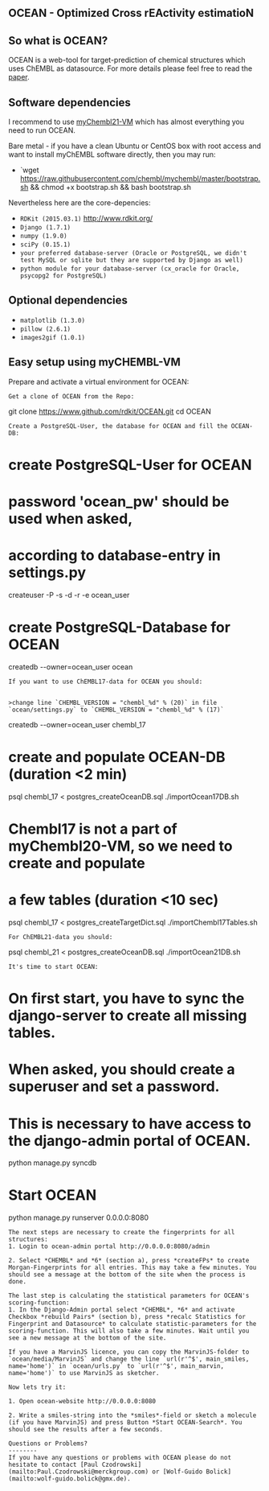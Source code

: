 OCEAN - Optimized Cross rEActivity estimatioN
--------

So what is OCEAN?
--------
OCEAN is a web-tool for target-prediction of chemical structures which uses ChEMBL as datasource.
For more details please feel free to read the [paper](http://pubs.acs.org/doi/abs/10.1021/acs.jcim.6b00067).

Software dependencies
--------

I recommend to use [myChembl21-VM](http://chembl.blogspot.de/2015/07/mychembl-20-has-landed.html) which has almost everything you need to run OCEAN.

Bare metal - if you have a clean Ubuntu or CentOS box with root access and want to install myChEMBL software directly, then you may run:

* `wget https://raw.githubusercontent.com/chembl/mychembl/master/bootstrap.sh && chmod +x bootstrap.sh && bash bootstrap.sh

Nevertheless here are the core-depencies:

* `RDKit (2015.03.1)` http://www.rdkit.org/
* `Django (1.7.1)`
* `numpy (1.9.0)`
* `sciPy (0.15.1)`
* `your preferred database-server (Oracle or PostgreSQL, we didn't test MySQL or sqlite but they are supported by Django as well)`
* `python module for your database-server (cx_oracle for Oracle, psycopg2 for PostgreSQL)`

Optional dependencies
--------

* `matplotlib (1.3.0)`
* `pillow (2.6.1)`
* `images2gif (1.0.1)`

Easy setup using myCHEMBL-VM
--------
Prepare and activate a virtual environment for OCEAN:
```
Get a clone of OCEAN from the Repo:
```
git clone https://www.github.com/rdkit/OCEAN.git
cd OCEAN
```
Create a PostgreSQL-User, the database for OCEAN and fill the OCEAN-DB:
```
# create PostgreSQL-User for OCEAN
# password 'ocean_pw' should be used when asked,
# according to database-entry in settings.py
createuser -P -s -d -r -e ocean_user

# create PostgreSQL-Database for OCEAN
createdb --owner=ocean_user ocean
```
If you want to use ChEMBL17-data for OCEAN you should:


>change line `CHEMBL_VERSION = "chembl_%d" % (20)` in file `ocean/settings.py` to `CHEMBL_VERSION = "chembl_%d" % (17)`

```
createdb --owner=ocean_user chembl_17

# create and populate OCEAN-DB (duration <2 min)
psql chembl_17 < postgres_createOceanDB.sql
./importOcean17DB.sh

# Chembl17 is not a part of myChembl20-VM, so we need to create and populate
# a few tables (duration <10 sec)
psql chembl_17 < postgres_createTargetDict.sql
./importChembl17Tables.sh
```
For ChEMBL21-data you should:
```
psql chembl_21 < postgres_createOceanDB.sql
./importOcean21DB.sh
```
It's time to start OCEAN:
```
# On first start, you have to sync the django-server to create all missing tables.
# When asked, you should create a superuser and set a password.
# This is necessary to have access to the django-admin portal of OCEAN.
python manage.py syncdb

# Start OCEAN
python manage.py runserver 0.0.0.0:8080
```
The next steps are necessary to create the fingerprints for all structures:
1. Login to ocean-admin portal http://0.0.0.0:8080/admin

2. Select *CHEMBL* and *6* (section a), press *createFPs* to create Morgan-Fingerprints for all entries. This may take a few minutes. You should see a message at the bottom of the site when the process is done.

The last step is calculating the statistical parameters for OCEAN's scoring-function:
1. In the Django-Admin portal select *CHEMBL*, *6* and activate Checkbox *rebuild Pairs* (section b), press *recalc Statistics for Fingerprint and Datasource* to calculate statistic-parameters for the scoring-function. This will also take a few minutes. Wait until you see a new message at the bottom of the site.

If you have a MarvinJS licence, you can copy the MarvinJS-folder to `ocean/media/MarvinJS` and change the line `url(r'^$', main_smiles, name='home')` in `ocean/urls.py` to `url(r'^$', main_marvin, name='home')` to use MarvinJS as sketcher.

Now lets try it:

1. Open ocean-website http://0.0.0.0:8080

2. Write a smiles-string into the *smiles*-field or sketch a molecule (if you have MarvinJS) and press Button *Start OCEAN-Search*. You should see the results after a few seconds.

Questions or Problems?
--------
If you have any questions or problems with OCEAN please do not hesitate to contact [Paul Czodrowski](mailto:Paul.Czodrowski@merckgroup.com) or [Wolf-Guido Bolick](mailto:wolf-guido.bolick@gmx.de).
